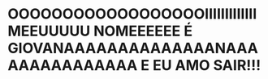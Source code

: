 # OOOOOOOOOOOOOOOOOOIIIIIIIIIIIII MEEUUUUU NOMEEEEEE É GIOVANAAAAAAAAAAAAAANAAAAAAAAAAAAAAA E EU AMO SAIR!!!
